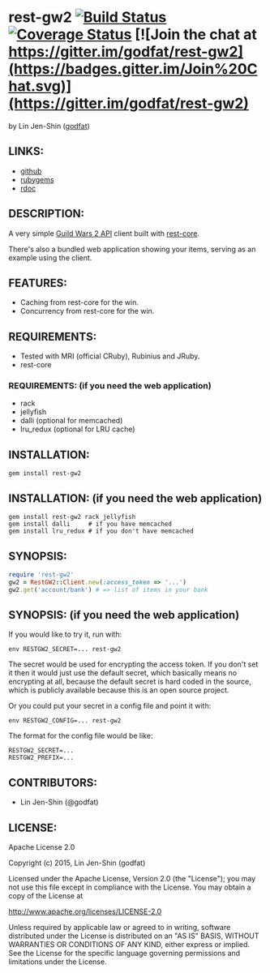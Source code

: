 # rest-gw2 [![Build Status](https://secure.travis-ci.org/godfat/rest-gw2.png?branch=master)](http://travis-ci.org/godfat/rest-gw2) [![Coverage Status](https://coveralls.io/repos/godfat/rest-gw2/badge.png)](https://coveralls.io/r/godfat/rest-gw2) [![Join the chat at https://gitter.im/godfat/rest-gw2](https://badges.gitter.im/Join%20Chat.svg)](https://gitter.im/godfat/rest-gw2)

by Lin Jen-Shin ([godfat](http://godfat.org))

## LINKS:

* [github](https://github.com/godfat/rest-gw2)
* [rubygems](https://rubygems.org/gems/rest-gw2)
* [rdoc](http://rdoc.info/github/godfat/rest-gw2)

## DESCRIPTION:

A very simple [Guild Wars 2 API](https://wiki.guildwars2.com/wiki/API:Main)
client built with [rest-core](https://github.com/godfat/rest-core).

There's also a bundled web application showing your items, serving as an
example using the client.

## FEATURES:

* Caching from rest-core for the win.
* Concurrency from rest-core for the win.

## REQUIREMENTS:

* Tested with MRI (official CRuby), Rubinius and JRuby.
* rest-core

### REQUIREMENTS: (if you need the web application)

* rack
* jellyfish
* dalli (optional for memcached)
* lru_redux (optional for LRU cache)

## INSTALLATION:

    gem install rest-gw2

## INSTALLATION: (if you need the web application)

    gem install rest-gw2 rack jellyfish
    gem install dalli     # if you have memcached
    gem install lru_redux # if you don't have memcached

## SYNOPSIS:

``` ruby
require 'rest-gw2'
gw2 = RestGW2::Client.new(:access_token => '...')
gw2.get('account/bank') # => list of items in your bank
```

## SYNOPSIS: (if you need the web application)

If you would like to try it, run with:

    env RESTGW2_SECRET=... rest-gw2

The secret would be used for encrypting the access token. If you don't
set it then it would just use the default secret, which basically means
no encrypting at all, because the default secret is hard coded in the
source, which is publicly available because this is an open source project.

Or you could put your secret in a config file and point it with:

    env RESTGW2_CONFIG=... rest-gw2

The format for the config file would be like:

    RESTGW2_SECRET=...
    RESTGW2_PREFIX=...

## CONTRIBUTORS:

* Lin Jen-Shin (@godfat)

## LICENSE:

Apache License 2.0

Copyright (c) 2015, Lin Jen-Shin (godfat)

Licensed under the Apache License, Version 2.0 (the "License");
you may not use this file except in compliance with the License.
You may obtain a copy of the License at

<http://www.apache.org/licenses/LICENSE-2.0>

Unless required by applicable law or agreed to in writing, software
distributed under the License is distributed on an "AS IS" BASIS,
WITHOUT WARRANTIES OR CONDITIONS OF ANY KIND, either express or implied.
See the License for the specific language governing permissions and
limitations under the License.
